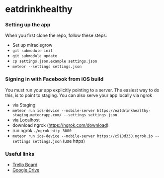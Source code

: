 # eatdrinkhealthy

### Setting up the app

When you first clone the repo, follow these steps:

* Set up miraclegrow
 * `git submodule init`
 * `git submodule update`
* `cp settings.json.example settings.json`
* `meteor --settings settings.json`

### Signing in with Facebook from iOS build

You must run your app explicitly pointing to a server. The easiest way to do this, is to point to staging. You can also serve your app locally via ngrok

* via Staging
 * `meteor run ios-device --mobile-server https://eatdrinkhealthy-staging.meteorapp.com/ --settings settings.json`
* via Localhost
 * download ngrok (https://ngrok.com/download)
 * run ngrok `./ngrok http 3000`
 * `meteor run ios-device --mobile-server https://c518d338.ngrok.io --settings settings.json` (use https)

### Useful links

 * [Trello Board](https://trello.com/b/iihSpSKj/eat-drink-healthy)
 * [Google Drive](https://drive.google.com/drive/folders/0B4JoTt-NyIq5X3k5YXpfQm1WNUk)
